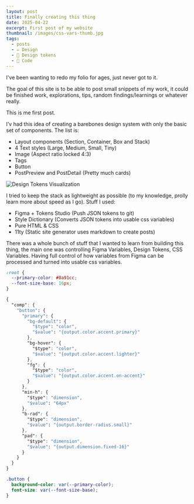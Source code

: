 ```yaml
---
layout: post
title: Finally creating this thing
date: 2025-04-22
excerpt: First post of my website
thumbnail: /images/css-vars-thumb.jpg
tags:
  - posts
  - ✏️ Design
  - 🎨 Design tokens
  - 🤖 Code
---
```


I've been wanting to redo my folio for ages, just never got to it.

The goal of this site is to be able to post small snippets of my work, it could be finished work, explorations, tips, random findings/learnings or whatever really.

This is me first post.

I’v had this idea of creating a barebones design system with only the basic set of components. The list is:

- Layout components (Section, Container, Box and Stack)
- 4 Text styles (Large, Medium, Small, Tiny)
- Image (Aspect ratio locked 4:3)
- Tags
- Button
- PostPreview and PostDetail (Pretty much cards)

![Design Tokens Visualization](/images/image.png)

I tried to keep the stack as lightweight as possible (to my knowledge, prolly learn more about speed as I go). Stuff I used:

- Figma + Tokens Studio (Push JSON tokens to git)
- Style Dictionary (Converts JSON tokens into usable css variables)
- Pure HTML & CSS
- 11ty (Static site generator uses markdown to create posts)

There was a whole bunch of stuff that I wanted to learn from building this thing, the main one was controlling Figma Variables, Design Tokens, CSS Variables. Having full control of how variables from Figma can be processed and turned into usable css variables.

```css
:root {
  --primary-color: #0a91cc;
  --font-size-base: 16px;
}

{
  "comp": {
    "button": {
      "primary": {
        "bg-default": {
          "$type": "color",
          "$value": "{output.color.accent.primary}"
        },
        "bg-hover": {
          "$type": "color",
          "$value": "{output.color.accent.lighter}"
        },
        "fg": {
          "$type": "color",
          "$value": "{output.color.accent.on-accent}"
        }
      },
      "min-h": {
        "$type": "dimension",
        "$value": "64px"
      },
      "b-rad": {
        "$type": "dimension",
        "$value": "{output.border-radius.small}"
      },
      "pad": {
        "$type": "dimension",
        "$value": "{output.dimension.fixed-16}"
      }
    }
  }
}

.button {
  background-color: var(--primary-color);
  font-size: var(--font-size-base);
}
```